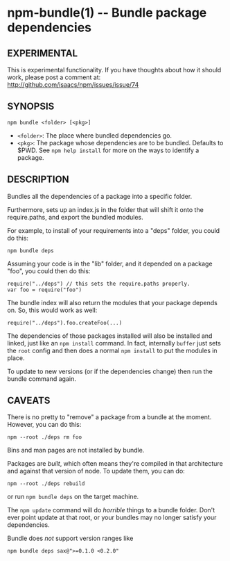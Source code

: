 npm-bundle(1) -- Bundle package dependencies
============================================

## EXPERIMENTAL

This is experimental functionality.  If you have thoughts about how it
should work, please post a comment at:
http://github.com/isaacs/npm/issues/issue/74

## SYNOPSIS

    npm bundle <folder> [<pkg>]

* `<folder>`:
  The place where bundled dependencies go.
* `<pkg>`:
  The package whose dependencies are to be bundled. Defaults to $PWD.
  See `npm help install` for more on the ways to identify a package.

## DESCRIPTION

Bundles all the dependencies of a package into a specific folder.

Furthermore, sets up an index.js in the folder that will shift it onto the
require.paths, and export the bundled modules.

For example, to install of your requirements into a "deps" folder,
you could do this:

    npm bundle deps

Assuming your code is in the "lib" folder, and it depended on a package
"foo", you could then do this:

    require("../deps") // this sets the require.paths properly.
    var foo = require("foo")

The bundle index will also return the modules that your package
depends on.  So, this would work as well:

    require("../deps").foo.createFoo(...)

The dependencies of those packages installed will also be installed and
linked, just like an `npm install` command.  In fact, internally `buffer`
just sets the `root` config and then does a normal `npm install` to put
the modules in place.

To update to new versions (or if the dependencies change) then run the
bundle command again.

## CAVEATS

There is no pretty to "remove" a package from a bundle at the moment.
However, you can do this:

    npm --root ./deps rm foo

Bins and man pages are not installed by bundle.

Packages are *built*, which often means they're compiled in that
architecture and against that version of node.  To update them, you can
do:

    npm --root ./deps rebuild

or run `npm bundle deps` on the target machine.

The `npm update` command will do *horrible* things to a bundle folder.
Don't ever point update at that root, or your bundles may no longer
satisfy your dependencies.

Bundle does *not* support version ranges like

    npm bundle deps sax@">=0.1.0 <0.2.0"

